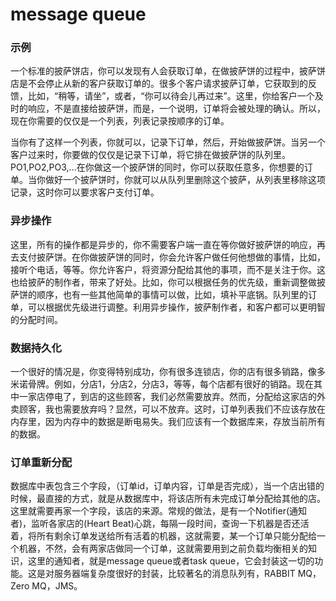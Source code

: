 # message queue

### 示例
一个标准的披萨饼店，你可以发现有人会获取订单，在做披萨饼的过程中，披萨饼店是不会停止从新的客户获取订单的。很多个客户请求披萨订单，它获取到的反馈，比如，“稍等，请坐”，或者，“你可以待会儿再过来”。这里，你给客户一个及时的响应，不是直接给披萨饼，而是，一个说明，订单将会被处理的确认。所以，现在你需要的仅仅是一个列表，列表记录按顺序的订单。

当你有了这样一个列表，你就可以，记录下订单，然后，开始做披萨饼。当另一个客户过来时，你要做的仅仅是记录下订单，将它排在做披萨饼的队列里。PO1,PO2,PO3,...在你做这一个披萨饼的同时，你可以获取任意多，你想要的订单。当你做好一个披萨饼时，你就可以从队列里删除这个披萨，从列表里移除这项记录，这时你可以要求客户支付订单。


### 异步操作
这里，所有的操作都是异步的，你不需要客户端一直在等你做好披萨饼的响应，再去支付披萨饼。在你做披萨饼的同时，你会允许客户做任何他想做的事情，比如，接听个电话，等等。你允许客户，将资源分配给其他的事项，而不是关注于你。这也给披萨的制作者，带来了好处。比如，你可以根据任务的优先级，重新调整做披萨饼的顺序，也有一些其他简单的事情可以做，比如，填补平底锅。队列里的订单，可以根据优先级进行调整。利用异步操作，披萨制作者，和客户都可以更明智的分配时间。


### 数据持久化
一个很好的情况是，你变得特别成功，你有很多连锁店，你的店有很多销路，像多米诺骨牌。例如，分店1，分店2，分店3，等等，每个店都有很好的销路。现在其中一家店停电了，到店的这些顾客，我们必然需要放弃。然而，分配给这家店的外卖顾客，我也需要放弃吗？显然，可以不放弃。这时，订单列表我们不应该存放在内存里，因为内存中的数据是断电易失。我们应该有一个数据库来，存放当前所有的数据。

### 订单重新分配
数据库中表包含三个字段，（订单id，订单内容，订单是否完成），当一个店出错的时候，最直接的方式，就是从数据库中，将该店所有未完成订单分配给其他的店。这里就需要再家一个字段，该店的来源。常规的做法，是有一个Notifier(通知者)，监听各家店的(Heart Beat)心跳，每隔一段时间，查询一下机器是否还活着，将所有剩余订单发送给所有活着的机器，这就需要，某一个订单只能分配给一个机器，不然，会有两家店做同一个订单，这就需要用到之前负载均衡相关的知识，这里的通知者，就是message queue或者task queue，它会封装这一切的功能。这是对服务器端复杂度很好的封装，比较著名的消息队列有，RABBIT MQ，Zero MQ，JMS。